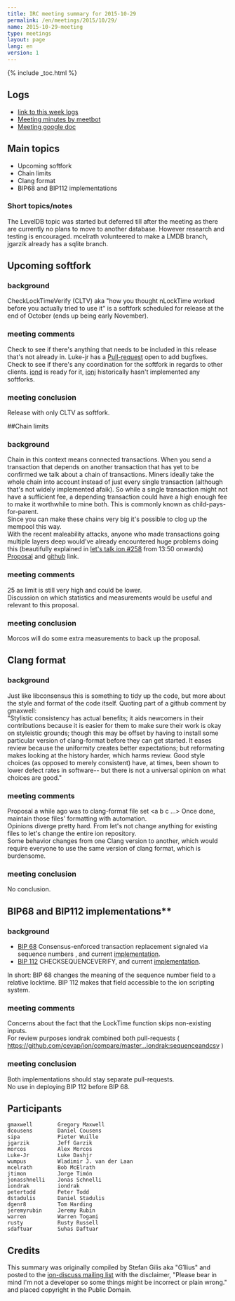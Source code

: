 ```yaml
---
title: IRC meeting summary for 2015-10-29
permalink: /en/meetings/2015/10/29/
name: 2015-10-29-meeting
type: meetings
layout: page
lang: en
version: 1
---
```

{% include _toc.html %}

## Logs

- [link to this week logs](http://ionstats.com/irc/ion-dev/logs/2015/10/29#l1446145259.0)  
- [Meeting minutes by meetbot](http://www.erisian.com.au/meetbot/ion-dev/2015/ion-dev.2015-10-29-19.02.html)  
- [Meeting google doc](https://docs.google.com/document/d/1t3kGkAUQ-Yui57P29YhDll5WyJuTiGrUhCW8so-E-iQ/edit)

## Main topics  
  
- Upcoming softfork   
- Chain limits  
- Clang format  
- BIP68 and BIP112 implementations

### Short topics/notes

The LevelDB topic was started but deferred till after the meeting as there are currently no plans to move to another database. However research and testing is encouraged. mcelrath volunteered to make a LMDB branch, jgarzik already has a sqlite branch.

## Upcoming softfork

### background  

CheckLockTimeVerify (CLTV) aka "how you thought nLockTime worked before you actually tried to use it" is a softfork scheduled for release at the end of October (ends up being early November).

### meeting comments

Check to see if there's anything that needs to be included in this release that's not already in. Luke-jr has a [Pull-request](https://github.com/cevap/ion/pull/6825) open to add bugfixes.  
Check to see if there's any coordination for the softfork in regards to other clients. [iond](https://github.com/ionsuite/iond) is ready for it, [ionj](https://github.com/ionj/ionj) historically hasn't implemented any softforks.  

### meeting conclusion  

Release with only CLTV as softfork.

##Chain limits

### background  

Chain in this context means connected transactions. When you send a transaction that depends on another transaction that has yet to be confirmed we talk about a chain of transactions. 
Miners ideally take the whole chain into account instead of just every single transaction (although that's not widely implemented afaik). So while a single transaction might not have a sufficient fee, a depending transaction could have a high enough fee to make it worthwhile to mine both.
This is commonly known as child-pays-for-parent.  
Since you can make these chains very big it's possible to clog up the mempool this way.   
With the recent maleability attacks, anyone who made transactions going multiple layers deep would've already encountered huge problems doing this (beautifully explained in [let's talk ion #258](https://letstalkion.com/blog/post/lets-talk-ion-258-liquidity-and-malleability) from 13:50 onwards)   
[Proposal](https://lists.linuxfoundation.org/pipermail/ion-dev/2015-October/011401.html) and [github](https://github.com/cevap/ion/pull/6771) link.

### meeting comments

25 as limit is still very high and could be lower.  
Discussion on which statistics and measurements would be useful and relevant to this proposal.

### meeting conclusion

Morcos will do some extra measurements to back up the proposal.

## Clang format

### background

Just like libconsensus this is something to tidy up the code, but more about the style and format of the code itself. Quoting part of a github comment by gmaxwell:  
"Stylistic consistency has actual benefits; it aids newcomers in their contributions because it is easier for them to make sure their work is okay on styleistic grounds; though this may be offset by having to install some particular version of clang-format before they can get started. It eases review because the uniformity creates better expectations; but reformating makes looking at the history harder, which harms review. Good style choices (as opposed to merely consistent) have, at times, been shown to lower defect rates in software-- but there is not a universal opinion on what choices are good."  
 
### meeting comments

Proposal a while ago was to clang-format file set <a b c ...> Once done, maintain those files' formatting with automation.  
Opinions diverge pretty hard. From let's not change anything for existing files to let's change the entire ion repository.  
Some behavior changes from one Clang version to another,  which would require everyone to use the same version of clang format, which is burdensome.

### meeting conclusion

No conclusion.

## BIP68 and BIP112 implementations**

### background

- [BIP 68](https://github.com/cevap/bips/blob/master/bip-0068.mediawiki)  Consensus-enforced transaction replacement signaled via sequence numbers , and current [implementation](https://github.com/cevap/ion/pull/6312).  
- [BIP 112](https://github.com/cevap/bips/blob/master/bip-0112.mediawiki) CHECKSEQUENCEVERIFY, and current [implementation](https://github.com/cevap/ion/pull/6564).  

In short: BIP 68 changes the meaning of the sequence number field to a relative locktime. BIP 112 makes that field accessible to the ion scripting system.

### meeting comments

Concerns about the fact that the LockTime function skips non-existing inputs.  
For review purposes iondrak combined both pull-requests ( https://github.com/cevap/ion/compare/master...iondrak:sequenceandcsv )  

### meeting conclusion

Both implementations should stay separate pull-requests.  
No use in deploying BIP 112 before BIP 68.

## Participants

    gmaxwell        Gregory Maxwell  
    dcousens        Daniel Cousens  
    sipa            Pieter Wuille  
    jgarzik         Jeff Garzik  
    morcos          Alex Morcos  
    Luke-Jr         Luke Dashjr  
    wumpus          Wladimir J. van der Laan  
    mcelrath        Bob McElrath   
    jtimon          Jorge Timón   
    jonasshnelli    Jonas Schnelli  
    iondrak         iondrak  
    petertodd       Peter Todd  
    dstadulis       Daniel Stadulis   
    dgenr8          Tom Harding   
    jeremyrubin     Jeremy Rubin  
    warren          Warren Togami  
    rusty           Rusty Russell  
    sdaftuar        Suhas Daftuar

## Credits

This summary was originally compiled by Stefan Gilis aka "G1lius" and posted to the [ion-discuss mailing list][meetingsource] with the disclaimer, "Please bear in mind I'm not a developer so some things might be incorrect or plain wrong." and placed copyright in the Public Domain.

[meetingsource]: http://lists.linuxfoundation.org/pipermail/ion-discuss/2015-November/000007.html
